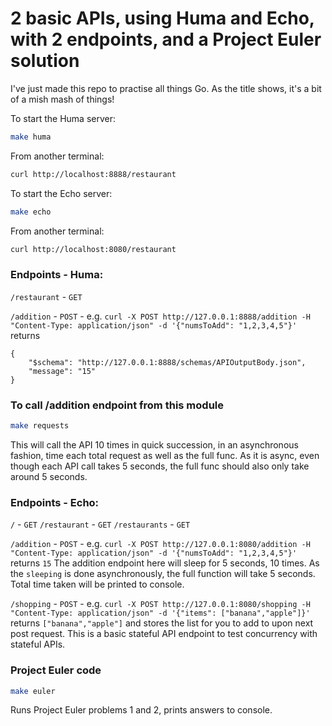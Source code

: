 # 2 basic APIs, using Huma and Echo, with 2 endpoints, and a Project Euler solution
I've just made this repo to practise all things Go. As the title shows, it's a bit of 
a mish mash of things!

To start the Huma server:
```sh
make huma
```

From another terminal:
```sh
curl http://localhost:8888/restaurant
```

To start the Echo server:
```sh
make echo
```
From another terminal:
```sh
curl http://localhost:8080/restaurant
```

### Endpoints - Huma:
`/restaurant` - `GET`

`/addition` - `POST` - e.g. `curl -X POST http://127.0.0.1:8888/addition -H "Content-Type: application/json" -d '{"numsToAdd": "1,2,3,4,5"}'` returns 
```
{
    "$schema": "http://127.0.0.1:8888/schemas/APIOutputBody.json",
    "message": "15"
}
```

### To call /addition endpoint from this module
```sh
make requests
```
This will call the API 10 times in quick succession, in an asynchronous fashion,
time each total request as well as the full func. As it is async, even though each
API call takes 5 seconds, the full func should also only take around 5 seconds.

### Endpoints - Echo:
`/` - `GET`
`/restaurant` - `GET`
`/restaurants` - `GET`

`/addition` - `POST` - e.g. `curl -X POST http://127.0.0.1:8080/addition -H "Content-Type: application/json" -d '{"numsToAdd": "1,2,3,4,5"}'` returns `15`
The addition endpoint here will sleep for 5 seconds, 10 times. As the `sleeping` is done asynchronously, the full function will take 5 seconds. Total time taken will be printed to console.

`/shopping` - `POST` - e.g. `curl -X POST http://127.0.0.1:8080/shopping -H "Content-Type: application/json" -d '{"items": ["banana","apple"]}'` returns `["banana","apple"]` and stores the list for you to add to upon next post request. This is a
basic stateful API endpoint to test concurrency with stateful APIs.

### Project Euler code
```sh
make euler
```
Runs Project Euler problems 1 and 2, prints answers to console.